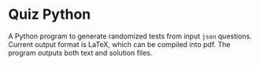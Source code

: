 # Quiz Python

A Python program to generate randomized tests from input `json` questions.
Current output format is LaTeX, which can be compiled into pdf. The program
outputs both text and solution files.

